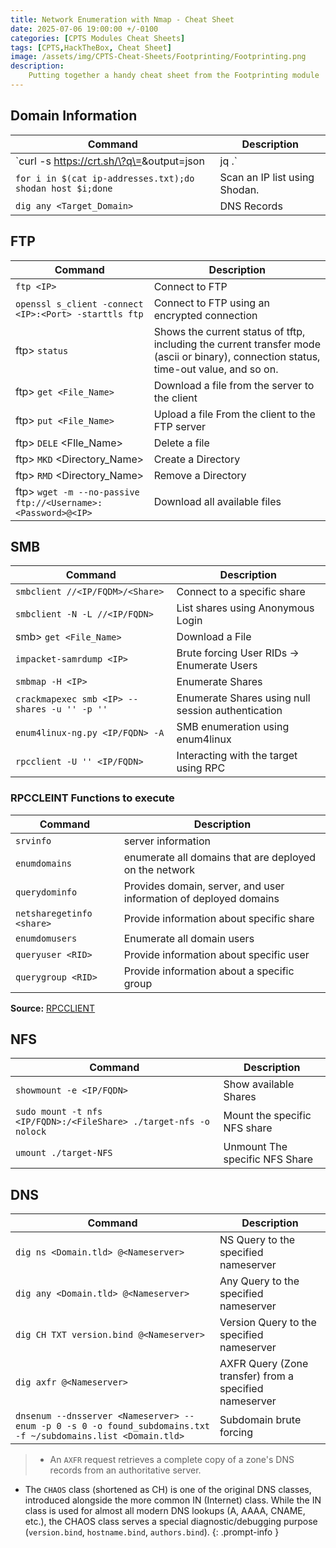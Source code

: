 ```yaml
---
title: Network Enumeration with Nmap - Cheat Sheet
date: 2025-07-06 19:00:00 +/-0100
categories: [CPTS Modules Cheat Sheets]
tags: [CPTS,HackTheBox, Cheat Sheet]
image: /assets/img/CPTS-Cheat-Sheets/Footprinting/Footprinting.png
description: 
    Putting together a handy cheat sheet from the Footprinting module
---
```


## Domain Information

| Command | Description |
|--------|------------|
| `curl -s https://crt.sh/\?q\=<Target-Domain>\&output\=json | jq .` | Certificate transparency (Includes subdomains that use the same certificate) |
| `for i in $(cat ip-addresses.txt);do shodan host $i;done` | Scan an IP list using Shodan. |
| `dig any <Target_Domain>` | DNS Records |

## FTP

| Command | Description |
|--------|------------|
| `ftp <IP>` | Connect to FTP |
| `openssl s_client -connect <IP>:<Port> -starttls ftp` | Connect to FTP using an encrypted connection |
|ftp> `status`| Shows the current status of tftp, including the current transfer mode (ascii or binary), connection status, time-out value, and so on. |
| ftp> `get <File_Name>` | Download a file from the server to the client |
|ftp> `put <File_Name>` | Upload a file From the client to the FTP server |
| ftp> `DELE` <FIle_Name> | Delete a file |
| ftp> `MKD` <Directory_Name> | Create a Directory |
| ftp> `RMD` <Directory_Name> | Remove a Directory |
| ftp> `wget -m --no-passive ftp://<Username>:<Password>@<IP>` | Download all available files |

## SMB

| Command | Description |
|--------|------------|
| `smbclient //<IP/FQDM>/<Share>` | Connect to a specific share |
| `smbclient -N -L //<IP/FQDN>` | List shares using Anonymous Login |
|smb> `get <File_Name>` | Download a File |
| `impacket-samrdump <IP>` | Brute forcing User RIDs → Enumerate Users |
| `smbmap -H <IP>` | Enumerate Shares |
| `crackmapexec smb <IP> --shares -u '' -p '' ` | Enumerate Shares using null session authentication|
| `enum4linux-ng.py <IP/FQDN> -A` | SMB enumeration using enum4linux |
| `rpcclient -U '' <IP/FQDN>`| Interacting with the target using RPC |

### RPCCLEINT Functions to execute

| Command | Description |
|--------|------------|
| `srvinfo` | server information |
| `enumdomains` | enumerate all domains that are deployed on the network  |
| `querydominfo` | Provides domain, server, and user information of deployed domains |
| `netsharegetinfo <share>` | Provide information about specific share |
| `enumdomusers` | Enumerate all domain users | 
| `queryuser <RID>` | Provide information about specific user |
| `querygroup <RID>` | Provide information about a specific group |

**Source:** [RPCCLIENT](https://www.samba.org/samba/docs/current/man-html/rpcclient.1.html)

## NFS

| Command | Description |
|--------|------------|
| `showmount -e <IP/FQDN> ` | Show available Shares |
| `sudo mount -t nfs <IP/FQDN>:/<FileShare> ./target-nfs -o nolock` | Mount the specific NFS share |
| `umount ./target-NFS` | Unmount The specific NFS Share |

## DNS

| Command | Description |
|--------|------------|
| `dig ns <Domain.tld> @<Nameserver>` | NS Query to the specified nameserver |
| `dig any <Domain.tld> @<Nameserver>` | Any Query to the specified nameserver |
| `dig CH TXT version.bind @<Nameserver>` | Version Query to the specified nameserver |
| `dig axfr @<Nameserver>` | AXFR Query (Zone transfer) from a specified nameserver |
| `dnsenum --dnsserver <Nameserver> --enum -p 0 -s 0 -o found_subdomains.txt -f ~/subdomains.list <Domain.tld>` | Subdomain brute forcing |

> - An `AXFR` request retrieves a complete copy of a zone's DNS records from an authoritative server.  
- The `CHAOS` class (shortened as CH) is one of the original DNS classes, introduced alongside the more common IN (Internet) class. While the IN class is used for almost all modern DNS lookups (A, AAAA, CNAME, etc.), the CHAOS class serves a special diagnostic/debugging purpose (`version.bind`, `hostname.bind`, `authors.bind`).
{: .prompt-info }